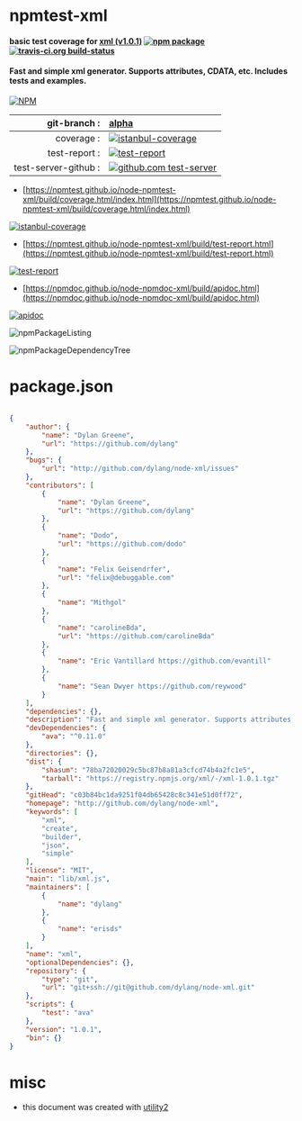 # npmtest-xml

#### basic test coverage for  [xml (v1.0.1)](http://github.com/dylang/node-xml)  [![npm package](https://img.shields.io/npm/v/npmtest-xml.svg?style=flat-square)](https://www.npmjs.org/package/npmtest-xml) [![travis-ci.org build-status](https://api.travis-ci.org/npmtest/node-npmtest-xml.svg)](https://travis-ci.org/npmtest/node-npmtest-xml)

#### Fast and simple xml generator. Supports attributes, CDATA, etc. Includes tests and examples.

[![NPM](https://nodei.co/npm/xml.png?downloads=true&downloadRank=true&stars=true)](https://www.npmjs.com/package/xml)

| git-branch : | [alpha](https://github.com/npmtest/node-npmtest-xml/tree/alpha)|
|--:|:--|
| coverage : | [![istanbul-coverage](https://npmtest.github.io/node-npmtest-xml/build/coverage.badge.svg)](https://npmtest.github.io/node-npmtest-xml/build/coverage.html/index.html)|
| test-report : | [![test-report](https://npmtest.github.io/node-npmtest-xml/build/test-report.badge.svg)](https://npmtest.github.io/node-npmtest-xml/build/test-report.html)|
| test-server-github : | [![github.com test-server](https://npmtest.github.io/node-npmtest-xml/GitHub-Mark-32px.png)](https://npmtest.github.io/node-npmtest-xml/build/app/index.html) | | build-artifacts : | [![build-artifacts](https://npmtest.github.io/node-npmtest-xml/glyphicons_144_folder_open.png)](https://github.com/npmtest/node-npmtest-xml/tree/gh-pages/build)|

- [https://npmtest.github.io/node-npmtest-xml/build/coverage.html/index.html](https://npmtest.github.io/node-npmtest-xml/build/coverage.html/index.html)

[![istanbul-coverage](https://npmtest.github.io/node-npmtest-xml/build/screenCapture.buildCi.browser.%252Ftmp%252Fbuild%252Fcoverage.lib.html.png)](https://npmtest.github.io/node-npmtest-xml/build/coverage.html/index.html)

- [https://npmtest.github.io/node-npmtest-xml/build/test-report.html](https://npmtest.github.io/node-npmtest-xml/build/test-report.html)

[![test-report](https://npmtest.github.io/node-npmtest-xml/build/screenCapture.buildCi.browser.%252Ftmp%252Fbuild%252Ftest-report.html.png)](https://npmtest.github.io/node-npmtest-xml/build/test-report.html)

- [https://npmdoc.github.io/node-npmdoc-xml/build/apidoc.html](https://npmdoc.github.io/node-npmdoc-xml/build/apidoc.html)

[![apidoc](https://npmdoc.github.io/node-npmdoc-xml/build/screenCapture.buildCi.browser.%252Ftmp%252Fbuild%252Fapidoc.html.png)](https://npmdoc.github.io/node-npmdoc-xml/build/apidoc.html)

![npmPackageListing](https://npmtest.github.io/node-npmtest-xml/build/screenCapture.npmPackageListing.svg)

![npmPackageDependencyTree](https://npmtest.github.io/node-npmtest-xml/build/screenCapture.npmPackageDependencyTree.svg)



# package.json

```json

{
    "author": {
        "name": "Dylan Greene",
        "url": "https://github.com/dylang"
    },
    "bugs": {
        "url": "http://github.com/dylang/node-xml/issues"
    },
    "contributors": [
        {
            "name": "Dylan Greene",
            "url": "https://github.com/dylang"
        },
        {
            "name": "Dodo",
            "url": "https://github.com/dodo"
        },
        {
            "name": "Felix Geisendrfer",
            "url": "felix@debuggable.com"
        },
        {
            "name": "Mithgol"
        },
        {
            "name": "carolineBda",
            "url": "https://github.com/carolineBda"
        },
        {
            "name": "Eric Vantillard https://github.com/evantill"
        },
        {
            "name": "Sean Dwyer https://github.com/reywood"
        }
    ],
    "dependencies": {},
    "description": "Fast and simple xml generator. Supports attributes, CDATA, etc. Includes tests and examples.",
    "devDependencies": {
        "ava": "^0.11.0"
    },
    "directories": {},
    "dist": {
        "shasum": "78ba72020029c5bc87b8a81a3cfcd74b4a2fc1e5",
        "tarball": "https://registry.npmjs.org/xml/-/xml-1.0.1.tgz"
    },
    "gitHead": "c03b84bc1da9251f04db65428c8c341e51d0ff72",
    "homepage": "http://github.com/dylang/node-xml",
    "keywords": [
        "xml",
        "create",
        "builder",
        "json",
        "simple"
    ],
    "license": "MIT",
    "main": "lib/xml.js",
    "maintainers": [
        {
            "name": "dylang"
        },
        {
            "name": "erisds"
        }
    ],
    "name": "xml",
    "optionalDependencies": {},
    "repository": {
        "type": "git",
        "url": "git+ssh://git@github.com/dylang/node-xml.git"
    },
    "scripts": {
        "test": "ava"
    },
    "version": "1.0.1",
    "bin": {}
}
```



# misc
- this document was created with [utility2](https://github.com/kaizhu256/node-utility2)
